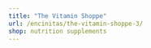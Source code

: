 ```yaml
---
title: "The Vitamin Shoppe"
url: /encinitas/the-vitamin-shoppe-3/
shop: nutrition supplements
---
```

